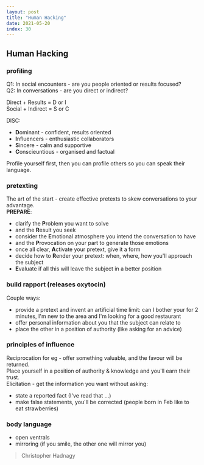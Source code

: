 ```yaml
---
layout: post
title: "Human Hacking"
date: 2021-05-20
index: 30
---
```



## Human Hacking

### profiling

Q1: In social encounters - are you people oriented or results focused?  
Q2: In conversations - are you direct or indirect?  

Direct + Results = D or I  
Social + Indirect = S or C  

DISC:  
- **D**ominant - confident, results oriented  
- **I**nfluencers - enthusiastic collaborators  
- **S**incere - calm and supportive  
- **C**onscieuntious - organised and factual  

Profile yourself first, then you can profile others so you can speak their language.  

### pretexting
The art of the start - create effective pretexts to skew conversations to your advantage.  
**PREPARE**:  
- clarify the **P**roblem you want to solve  
- and the **R**esult you seek  
- consider the **E**motional atmosphere you intend the conversation to have  
- and the **P**rovocation on your part to generate those emotions  
- once all clear, **A**ctivate your pretext, give it a form  
- decide how to **R**ender your pretext: when, where, how you'll approach the subject  
- **E**valuate if all this will leave the subject in a better position  

### build rapport (releases oxytocin)
Couple ways:  
- provide a pretext and invent an artificial time limit: can I bother your for 2 minutes, I'm new to the area and I'm looking for a good restaurant  
- offer personal information about you that the subject can relate to  
- place the other in a position of authority (like asking for an advice)  

### principles of influence
Reciprocation for eg - offer something valuable, and the favour will be returned.  
Place yourself in a position of authority & knowledge and you'll earn their trust.  
Elicitation - get the information you want without asking:
 - state a reported fact (I've read that ...)
 - make false statements, you'll be corrected (people born in Feb like to eat strawberries)

### body language
- open ventrals
- mirroring (if you smile, the other one will mirror you)

> Christopher Hadnagy
